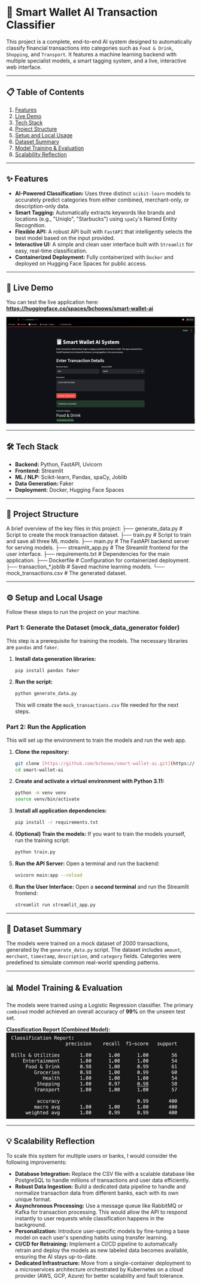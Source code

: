 # 🤖 Smart Wallet AI Transaction Classifier

This project is a complete, end-to-end AI system designed to automatically classify financial transactions into categories such as `Food & Drink`, `Shopping`, and `Transport`. It features a machine learning backend with multiple specialist models, a smart tagging system, and a live, interactive web interface.

---

## 📋 Table of Contents
1. [Features](#-features)
2. [Live Demo](#-live-demo)
3. [Tech Stack](#-tech-stack)
4. [Project Structure](#-project-structure)
5. [Setup and Local Usage](#️-setup-and-local-usage)
6. [Dataset Summary](#-dataset-summary)
7. [Model Training & Evaluation](#-model-training--evaluation)
8. [Scalability Reflection](#-scalability-reflection)

---

## ✨ Features

* **AI-Powered Classification:** Uses three distinct `scikit-learn` models to accurately predict categories from either combined, merchant-only, or description-only data.
* **Smart Tagging:** Automatically extracts keywords like brands and locations (e.g., "Uniqlo", "Starbucks") using `spaCy`'s Named Entity Recognition.
* **Flexible API:** A robust API built with `FastAPI` that intelligently selects the best model based on the input provided.
* **Interactive UI:** A simple and clean user interface built with `Streamlit` for easy, real-time classification.
* **Containerized Deployment:** Fully containerized with `Docker` and deployed on Hugging Face Spaces for public access.

---

## 🔗 Live Demo

You can test the live application here:
**https://huggingface.co/spaces/bchoows/smart-wallet-ai**

![Smart Wallet App Demo](images/local_screenshot.png)

---

## 🛠️ Tech Stack

* **Backend:** Python, FastAPI, Uvicorn
* **Frontend:** Streamlit
* **ML / NLP:** Scikit-learn, Pandas, spaCy, Joblib
* **Data Generation:** Faker
* **Deployment:** Docker, Hugging Face Spaces

---

## 📁 Project Structure

A brief overview of the key files in this project:
├── generate_data.py          # Script to create the mock transaction dataset.
├── train.py                  # Script to train and save all three ML models.
├── main.py                   # The FastAPI backend server for serving models.
├── streamlit_app.py          # The Streamlit frontend for the user interface.
├── requirements.txt          # Dependencies for the main application.
├── Dockerfile                # Configuration for containerized deployment.
├── transaction_*.joblib      # Saved machine learning models.
└── mock_transactions.csv     # The generated dataset.

---

## ⚙️ Setup and Local Usage

Follow these steps to run the project on your machine.

### Part 1: Generate the Dataset (mock_data_generator folder)
This step is a prerequisite for training the models. The necessary libraries are `pandas` and `faker`.

1.  **Install data generation libraries:**
    ```bash
    pip install pandas faker
    ```
2.  **Run the script:**
    ```bash
    python generate_data.py
    ```
    This will create the `mock_transactions.csv` file needed for the next steps.

### Part 2: Run the Application
This will set up the environment to train the models and run the web app.

1.  **Clone the repository:**
    ```bash
    git clone [https://github.com/bchoows/smart-wallet-ai.git](https://github.com/bchoows/smart-wallet-ai.git)
    cd smart-wallet-ai
    ```
2.  **Create and activate a virtual environment with Python 3.11:**
    ```bash
    python -m venv venv
    source venv/bin/activate
    ```
3.  **Install all application dependencies:**
    ```bash
    pip install -r requirements.txt
    ```
4.  **(Optional) Train the models:**
    If you want to train the models yourself, run the training script:
    ```bash
    python train.py
    ```
5.  **Run the API Server:**
    Open a terminal and run the backend:
    ```bash
    uvicorn main:app --reload
    ```
6.  **Run the User Interface:**
    Open a **second terminal** and run the Streamlit frontend:
    ```bash
    streamlit run streamlit_app.py
    ```

---

## 📝 Dataset Summary

The models were trained on a mock dataset of 2000 transactions, generated by the `generate_data.py` script. The dataset includes `amount`, `merchant`, `timestamp`, `description`, and `category` fields. Categories were predefined to simulate common real-world spending patterns.

---

## 📊 Model Training & Evaluation

The models were trained using a Logistic Regression classifier. The primary `combined` model achieved an overall accuracy of **99%** on the unseen test set.

**Classification Report (Combined Model):**
![Classification Report](images/classification_report.png)

---

## 💡 Scalability Reflection

To scale this system for multiple users or banks, I would consider the following improvements:

* **Database Integration:** Replace the CSV file with a scalable database like PostgreSQL to handle millions of transactions and user data efficiently.
* **Robust Data Ingestion:** Build a dedicated data pipeline to handle and normalize transaction data from different banks, each with its own unique format.
* **Asynchronous Processing:** Use a message queue like RabbitMQ or Kafka for transaction processing. This would allow the API to respond instantly to user requests while classification happens in the background.
* **Personalization:** Introduce user-specific models by fine-tuning a base model on each user's spending habits using transfer learning.
* **CI/CD for Retraining:** Implement a CI/CD pipeline to automatically retrain and deploy the models as new labeled data becomes available, ensuring the AI stays up-to-date.
* **Dedicated Infrastructure:** Move from a single-container deployment to a microservices architecture orchestrated by Kubernetes on a cloud provider (AWS, GCP, Azure) for better scalability and fault tolerance.
